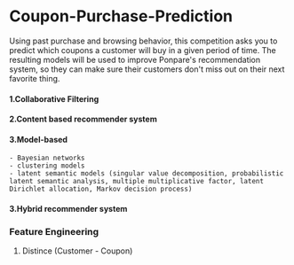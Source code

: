 # Coupon-Purchase-Prediction
Using past purchase and browsing behavior, this competition asks you to predict which coupons a customer will buy in a given period of time. The resulting models will be used to improve Ponpare's recommendation system, so they can make sure their customers don't miss out on their next favorite thing.

#### 1.Collaborative Filtering
#### 2.Content based recommender system
#### 3.Model-based 
    - Bayesian networks
    - clustering models
    - latent semantic models (singular value decomposition, probabilistic latent semantic analysis, multiple multiplicative factor, latent Dirichlet allocation, Markov decision process)

#### 3.Hybrid recommender system

### Feature Engineering
1. Distince (Customer - Coupon)
